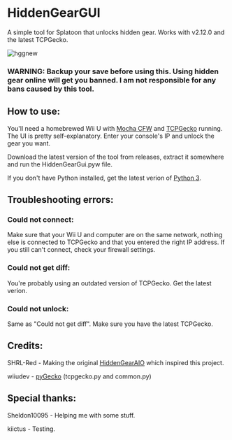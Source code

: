 # HiddenGearGUI
A simple tool for Splatoon that unlocks hidden gear. Works with v2.12.0 and the latest TCPGecko.

![hggnew](https://media.discordapp.net/attachments/735577694489804986/903021090861903875/hggnew.PNG)

### WARNING: Backup your save before using this. Using hidden gear online will get you banned. I am not responsible for any bans caused by this tool.

## How to use:

You'll need a homebrewed Wii U with [Mocha CFW](https://github.com/dimok789/mocha) and [TCPGecko](https://github.com/BullyWiiPlaza/tcpgecko) running. The UI is pretty self-explanatory. Enter your console's IP and unlock the gear you want.

Download the latest version of the tool from releases, extract it somewhere and run the HiddenGearGui.pyw file.

If you don't have Python installed, get the latest verion of [Python 3](https://www.python.org).

## Troubleshooting errors:

### Could not connect:

Make sure that your Wii U and computer are on the same network, nothing else is connected to TCPGecko and that you entered the right IP address.
If you still can't connect, check your firewall settings.

### Could not get diff:

You're probably using an outdated version of TCPGecko. Get the latest verion.

### Could not unlock:

Same as "Could not get diff". Make sure you have the latest TCPGecko. 

## Credits:

SHRL-Red - Making the original [HiddenGearAIO](https://github.com/SHRL-Red/Splatoon-HaxPack/tree/master/Hidden%20Gear%20AIO) which inspired this project.

wiiudev - [pyGecko](https://github.com/wiiudev/pyGecko) (tcpgecko.py and common.py)

## Special thanks:

Sheldon10095 - Helping me with some stuff.

kiictus - Testing.





